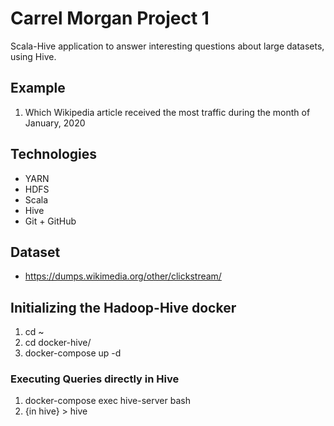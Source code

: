 # Carrel Morgan Project 1
Scala-Hive application to answer interesting questions about large datasets, using Hive.

## Example
1. Which Wikipedia article received the most traffic during the month of January, 2020

## Technologies
- YARN
- HDFS
- Scala
- Hive
- Git + GitHub

## Dataset
- https://dumps.wikimedia.org/other/clickstream/

## Initializing the Hadoop-Hive docker
1. cd ~
2. cd docker-hive/
3. docker-compose up -d

### Executing Queries directly in Hive
1. docker-compose exec hive-server bash
2. {in hive} > hive
